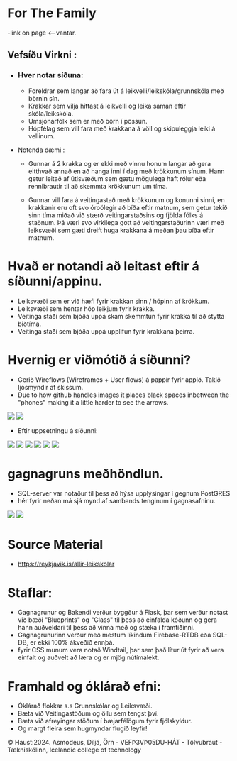 # For The Family
  -link on page <--vantar.

## Vefsíðu Virkni :
- ### Hver notar síðuna:
  - Foreldrar sem langar að fara út á leikvelli/leikskóla/grunnskóla með börnin sín.
  - Krakkar sem vilja hittast á leikvelli og leika saman eftir skóla/leikskóla.
  - Umsjónarfólk sem er með börn í pössun.
  - Hópfélag sem vill fara með krakkana á völl og skipuleggja leiki á vellinum.

- Notenda dæmi :
  - Gunnar á 2 krakka og er ekki með vinnu honum langar að gera eitthvað annað en að hanga inni í dag með krökkunum sínum. 
    Hann getur leitað af útisvæðum sem gætu mögulega haft rólur eða rennibrautir til að skemmta krökkunum um tíma.
    
  - Gunnar vill fara á veitingastað með krökkunum og konunni sinni, en krakkanir eru oft svo óroólegir að bíða eftir matnum, sem getur tekið sinn tíma miðað við stærð veitingarstaðsins og fjölda fólks á staðnum.
    Þá væri svo virkilega gott að veitingarstaðurinn væri með leiksvæði sem gæti dreift huga krakkana á meðan þau bíða eftir matnum.
  
# Hvað er notandi að leitast eftir á síðunni/appinu. 
 
   * Leiksvæði sem er við hæfi fyrir krakkan sinn / hópinn af krökkum.
   * Leiksvæði sem hentar hóp leikjum fyrir krakka.
   * Veitinga staði sem bjóða uppá skam skemmtun fyrir krakka til að stytta biðtíma.
   * Veitinga staði sem bjóða uppá upplifun fyrir krakkana þeirra.

# Hvernig er viðmótið á síðunni?

   * Gerið Wireflows (Wireframes + User flows) á pappír fyrir appið. Takið ljósmyndir af skissum.
   * Due to how github handles images it places black spaces inbetween the "phones" making it a little harder to see the arrows.

<img src="./Images/kindergarten_Advanced.png">

<img src="./Images/kindergarten_Simple.png">

  * Eftir uppsetningu á síðunni:
<img src="./Images/ftf1.png">
<img src="./Images/ftf2.png">
<img src="./Images/ftf3.png">
<img src="./Images/ftf4.png">
<img src="./Images/ftf5.png">
<img src="./Images/ftffilters.png">

# gagnagruns meðhöndlun.
  * SQL-server var notaður til þess að hýsa upplýsingar í gegnum PostGRES
  * hér fyrir neðan má sjá mynd af sambands tenginum í gagnasafninu.


<img src="./Images/SQL_table_relations.png">
<img src="./Images/TableRelationship.png">

# Source Material
 * https://reykjavik.is/allir-leikskolar

# Staflar:
- Gagnagrunur og Bakendi verður byggður á Flask, þar sem verður notast við bæði "Blueprints" og "Class" til þess að einfalda kóðunn og gera hann auðveldari
  til þess að vinna með og stæka í framtíðinni.
- Gagnagrunurinn verður með mestum líkindum Firebase-RTDB eða SQL-DB, er ekki 100% ákveðið ennþá.
- fyrir CSS munum vera notað Windtail, þar sem það lítur út fyrir að vera einfalt og auðvelt að læra og er mjög nútímalekt.

# Framhald og óklárað efni:
- Óklárað flokkar s.s Grunnskólar og Leiksvæði.
- Bæta við Veitingastöðum og öllu sem tengst því.
- Bæta við afreyingar stöðum í bæjarfélögum fyrir fjölskyldur.
- Og margt fleira sem hugmyndar flugið leyfir!

&copy; Haust:2024. Asmodeus, Diljá, Örn - VEFÞ3VÞ05DU-HÁT - Tölvubraut - <a style="text-decoration:none" href="https://tskoli.is/">Tækniskólinn, Icelandic college of technology</a>
